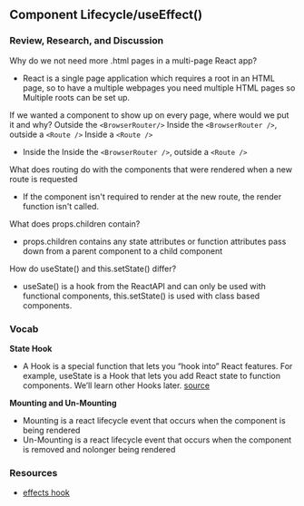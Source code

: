 ## Component Lifecycle/useEffect()

### Review, Research, and Discussion
Why do we not need more .html pages in a multi-page React app?
- React is a single page application which requires a root in an HTML page, so to have a multiple webpages you need multiple HTML pages so Multiple roots can be set up.

If we wanted a component to show up on every page, where would we put it and why?
Outside the `<BrowserRouter/>`
Inside the `<BrowserRouter />`, outside a `<Route />`
Inside a `<Route />`
- Inside the Inside the `<BrowserRouter />`, outside a `<Route />` 

What does routing do with the components that were rendered when a new route is requested
- If the component isn't required to render at the new route, the render function isn't called.

What does props.children contain?
- props.children contains any state attributes or function attributes pass down from a parent component to a child component

How do useState() and this.setState() differ?
- useSate() is a hook from the ReactAPI and can only be used with functional components, this.setState() is used with class based components.

### Vocab
**State Hook**
- A Hook is a special function that lets you “hook into” React features. For example, useState is a Hook that lets you add React state to function components. We’ll learn other Hooks later. [source](https://reactjs.org/docs/hooks-state.html)

**Mounting and Un-Mounting**
- Mounting is a react lifecycle event that occurs when the component is being rendered
- Un-Mounting is a react lifecycle event that occurs when the component is removed and nolonger being rendered

### Resources
- [effects hook](https://reactjs.org/docs/hooks-effect.html)
